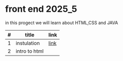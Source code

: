 # front end 2025_5
 in this progect we will learn about HTML,CSS and JAVA

 |#|title|link|
 |--|--|--| 
 |1|instulation|[link](./classes/class1.md)
 |2|intro to html|
